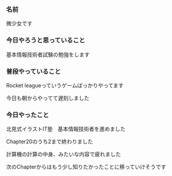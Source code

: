### 名前

微少女です  

### 今日やろうと思っていること

基本情報技術者試験の勉強をします

### 普段やっていること

Rocket leagueっていうゲームばっかりやってます

今日も朝からやってて遅刻しました

### 今日やったこと

北見式イラストIT塾　基本情報技術者を進めました

Chapter20のうち2まで終わりました

計算機の計算の中身、みたいな内容で疲れました

次のChapterからはもう少し知りたかったことに移っていけそうです
